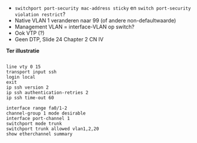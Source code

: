 - `switchport port-security mac-address sticky` en `switch port-security violation restrict`?
- Native VLAN 1 veranderen naar 99 (of andere non-defaultwaarde)
- Management VLAN = interface-VLAN op switch?
- Ook VTP (?)
- Geen DTP, Slide 24 Chapter 2 CN IV


**Ter illustratie**

````

line vty 0 15
transport input ssh
login local
exit
ip ssh version 2
ip ssh authentication-retries 2
ip ssh time-out 60

interface range fa0/1-2
channel-group 1 mode desirable
interface port-channel 1
switchport mode trunk
switchport trunk allowed vlan1,2,20
show etherchannel summary

````




